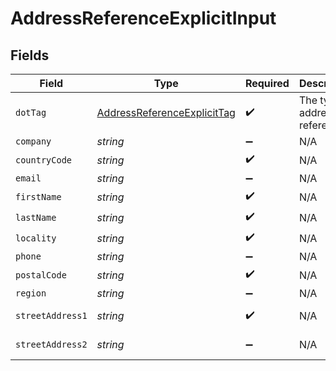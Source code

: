 # AddressReferenceExplicitInput


## Fields

| Field                                                                             | Type                                                                              | Required                                                                          | Description                                                                       | Example                                                                           |
| --------------------------------------------------------------------------------- | --------------------------------------------------------------------------------- | --------------------------------------------------------------------------------- | --------------------------------------------------------------------------------- | --------------------------------------------------------------------------------- |
| `dotTag`                                                                          | [AddressReferenceExplicitTag](../../models/shared/addressreferenceexplicittag.md) | :heavy_check_mark:                                                                | The type of address reference                                                     | explicit                                                                          |
| `company`                                                                         | *string*                                                                          | :heavy_minus_sign:                                                                | N/A                                                                               | ACME Corporation                                                                  |
| `countryCode`                                                                     | *string*                                                                          | :heavy_check_mark:                                                                | N/A                                                                               | US                                                                                |
| `email`                                                                           | *string*                                                                          | :heavy_minus_sign:                                                                | N/A                                                                               | alice@example.com                                                                 |
| `firstName`                                                                       | *string*                                                                          | :heavy_check_mark:                                                                | N/A                                                                               | Alice                                                                             |
| `lastName`                                                                        | *string*                                                                          | :heavy_check_mark:                                                                | N/A                                                                               | Baker                                                                             |
| `locality`                                                                        | *string*                                                                          | :heavy_check_mark:                                                                | N/A                                                                               | San Francisco                                                                     |
| `phone`                                                                           | *string*                                                                          | :heavy_minus_sign:                                                                | N/A                                                                               | +14155550199                                                                      |
| `postalCode`                                                                      | *string*                                                                          | :heavy_check_mark:                                                                | N/A                                                                               | 94105                                                                             |
| `region`                                                                          | *string*                                                                          | :heavy_minus_sign:                                                                | N/A                                                                               | CA                                                                                |
| `streetAddress1`                                                                  | *string*                                                                          | :heavy_check_mark:                                                                | N/A                                                                               | 535 Mission St, Ste 1401                                                          |
| `streetAddress2`                                                                  | *string*                                                                          | :heavy_minus_sign:                                                                | N/A                                                                               | c/o Shipping Department                                                           |